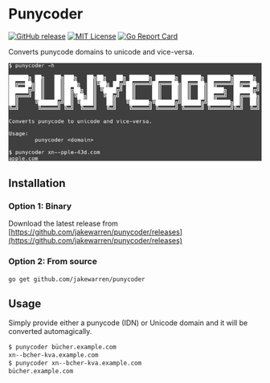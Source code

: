 # Punycoder
[![GitHub release](http://img.shields.io/github/release/jakewarren/punycoder.svg?style=flat-square)](https://github.com/jakewarren/punycoder/releases])
[![MIT License](http://img.shields.io/badge/license-MIT-blue.svg?style=flat-square)](https://github.com/jakewarren/punycoder/blob/master/LICENSE)
[![Go Report Card](https://goreportcard.com/badge/github.com/jakewarren/punycoder)](https://goreportcard.com/report/github.com/jakewarren/punycoder)

Converts punycode domains to unicode and vice-versa.

![Screenshot](screenshot.png)

## Installation

### Option 1: Binary

Download the latest release from [https://github.com/jakewarren/punycoder/releases](https://github.com/jakewarren/punycoder/releases)

### Option 2: From source

```
go get github.com/jakewarren/punycoder
```

## Usage

Simply provide either a punycode (IDN) or Unicode domain and it will be converted automagically.

```
$ punycoder bücher.example.com
xn--bcher-kva.example.com
$ punycoder xn--bcher-kva.example.com
bücher.example.com
```
